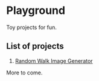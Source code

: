 # Playground
Toy projects for fun.

## List of projects

1. [Random Walk Image Generator](./Random_Walker/)

More to come.
